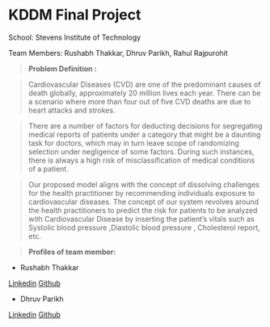 # KDDM Final Project

School: Stevens Institute of Technology

Team Members: Rushabh Thakkar, Dhruv Parikh, Rahul Rajpurohit


> **Problem Definition :**

> Cardiovascular Diseases (CVD) are one of the predominant causes of death globally, approximately 20 million lives each year. There can be a scenario where more than four out of five CVD deaths are due to heart attacks and strokes. 

> There are a number of factors for deducting decisions for segregating medical reports of patients under a category that might be a daunting task for doctors, which may in turn leave scope of randomizing selection under negligence of some factors. During such instances, there is always a high risk of misclassification of medical conditions of a patient.

> Our proposed model aligns with the concept of dissolving challenges for the health practitioner by recommending individuals exposure to cardiovascular diseases. The concept of our system revolves around the health practitioners to predict the risk for patients to be analyzed with Cardiovascular Disease by inserting the patient’s vitals such as Systolic blood pressure ,Diastolic blood pressure , Cholesterol report, etc.
 



> **Profiles of team member:** 

- Rushabh Thakkar

[Linkedin](https://www.linkedin.com/in/rushabhthakkar/)
[Github](https://github.com/rushabh1605)

- Dhruv Parikh

[Linkedin](https://www.linkedin.com/in/dhruvparikh1108/)
[Github](https://github.com/DhruvDRE)



